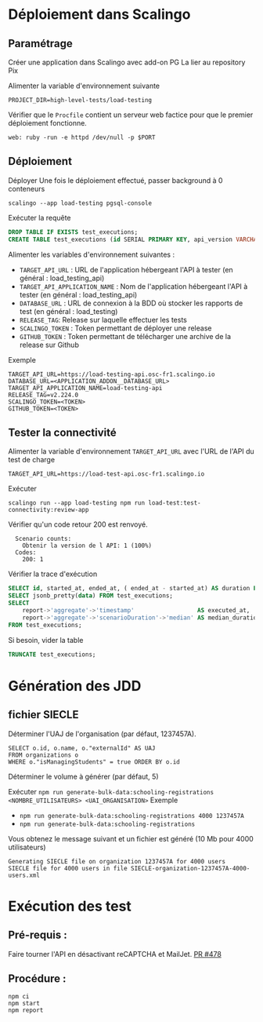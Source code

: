 # Déploiement dans Scalingo 

## Paramétrage
Créer une application dans Scalingo avec add-on PG
La lier au repository Pix

Alimenter la variable d'environnement suivante 
``` shell script
PROJECT_DIR=high-level-tests/load-testing
```

Vérifier que le `Procfile` contient un serveur web factice pour que le premier déploiement fonctionne.
````
web: ruby -run -e httpd /dev/null -p $PORT
````
## Déploiement
Déployer
Une fois le déploiement effectué, passer background à 0 conteneurs

``` shell script
scalingo --app load-testing pgsql-console
```

Exécuter la requête
``` sql
DROP TABLE IF EXISTS test_executions;
CREATE TABLE test_executions (id SERIAL PRIMARY KEY, api_version VARCHAR NOT NULL, started_at TIMESTAMP DEFAULT NOW(), ended_at TIMESTAMP, report JSONB);
```         

Alimenter les variables d'environnement suivantes :
- `TARGET_API_URL` : URL de l'application hébergeant l'API à tester (en général : load_testing_api)
- `TARGET_API_APPLICATION_NAME` : Nom de l'application hébergeant l'API à tester (en général : load_testing_api)
- `DATABASE_URL` : URL de connexion à la BDD où stocker les rapports de test (en général : load_testing)
- `RELEASE_TAG`: Release sur laquelle effectuer les tests
- `SCALINGO_TOKEN` : Token permettant de déployer une release
- `GITHUB_TOKEN` : Token permettant de télécharger une archive de la release sur Github
 
Exemple 
``` shell script
TARGET_API_URL=https://load-testing-api.osc-fr1.scalingo.io
DATABASE_URL=<APPLICATION_ADDON__DATABASE_URL>
TARGET_API_APPLICATION_NAME=load-testing-api
RELEASE_TAG=v2.224.0
SCALINGO_TOKEN=<TOKEN>
GITHUB_TOKEN=<TOKEN>
```

## Tester la connectivité

Alimenter la variable d'environnement `TARGET_API_URL` avec l'URL de l'API du test de charge
``` shell script        
TARGET_API_URL=https://load-test-api.osc-fr1.scalingo.io
```

Exécuter
``` shell script        
scalingo run --app load-testing npm run load-test:test-connectivity:review-app
```

Vérifier qu'un code retour 200 est renvoyé.
``` shell script        
  Scenario counts:
    Obtenir la version de l API: 1 (100%)
  Codes:
    200: 1
```

Vérifier la trace d'exécution
``` sql
SELECT id, started_at, ended_at, ( ended_at - started_at) AS duration FROM test_executions ORDER BY ended_at DESC LIMIT 5;
SELECT jsonb_pretty(data) FROM test_executions; 
SELECT
    report->'aggregate'->'timestamp'                  AS executed_at,
    report->'aggregate'->'scenarioDuration'->'median' AS median_duration_millis
FROM test_executions;
```

Si besoin, vider la table
``` sql
TRUNCATE test_executions;
```

# Génération des JDD

## fichier SIECLE

Déterminer l'UAJ de l'organisation (par défaut, 1237457A).

```
SELECT o.id, o.name, o."externalId" AS UAJ
FROM organizations o
WHERE o."isManagingStudents" = true ORDER BY o.id
``` 

Déterminer le volume à générer (par défaut, 5)  

Exécuter `npm run generate-bulk-data:schooling-registrations <NOMBRE_UTILISATEURS> <UAI_ORGANISATION>`
Exemple  
- `npm run generate-bulk-data:schooling-registrations 4000 1237457A`
- `npm run generate-bulk-data:schooling-registrations`

Vous obtenez le message suivant et un fichier est généré (10 Mb pour 4000 utilisateurs)
```
Generating SIECLE file on organization 1237457A for 4000 users
SIECLE file for 4000 users in file SIECLE-organization-1237457A-4000-users.xml
```

# Exécution des test

## Pré-requis :

Faire tourner l'API en désactivant reCAPTCHA et MailJet. [PR #478](https://github.com/1024pix/pix/pull/478)

## Procédure :

```
npm ci
npm start
npm report
```
